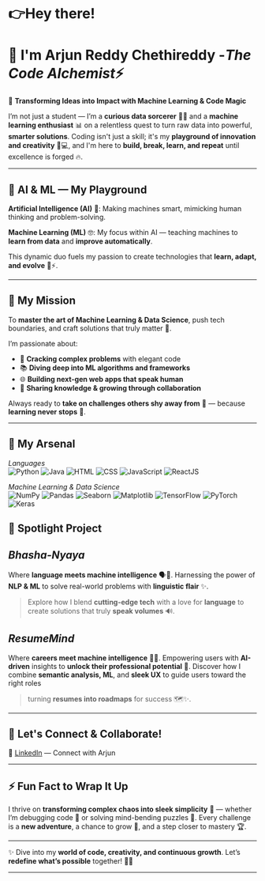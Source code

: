 

# 👉Hey there! 
# 🫵 I'm Arjun Reddy Chethireddy -*The Code Alchemist*⚡

🤖 **Transforming Ideas into Impact with Machine Learning & Code Magic**

I’m not just a student — I’m a **curious data sorcerer** 🧙‍♂️ and a **machine learning enthusiast** 📊 on a relentless quest to turn raw data into powerful, **smarter solutions**.
Coding isn't just a skill; it's my **playground of innovation and creativity** 🎨💻, and I'm here to **build, break, learn, and repeat** until excellence is forged 🔥.

---

## 🤖 AI & ML — My Playground

**Artificial Intelligence (AI)** 🧠: Making machines smart, mimicking human thinking and problem-solving.

**Machine Learning (ML)** 🤓: My focus within AI — teaching machines to **learn from data** and **improve automatically**.

This dynamic duo fuels my passion to create technologies that **learn, adapt, and evolve** 🌱⚡.

---

## 🚀 My Mission

To **master the art of Machine Learning & Data Science**, push tech boundaries, and craft solutions that truly matter 🌟.

I’m passionate about:

* 🧩 **Cracking complex problems** with elegant code
* 📚 **Diving deep into ML algorithms and frameworks**
* 🌐 **Building next-gen web apps that speak human**
* 🤝 **Sharing knowledge & growing through collaboration**

Always ready to **take on challenges others shy away from** 💪 — because **learning never stops** 🚀.

---

## 🧰 My Arsenal

*Languages*  
![Python](https://img.shields.io/badge/Python-3776AB?logo=python&logoColor=white) 
![Java](https://img.shields.io/badge/Java-007396?logo=java&logoColor=white) 
![HTML](https://img.shields.io/badge/HTML5-E34F26?logo=html5&logoColor=white) 
![CSS](https://img.shields.io/badge/CSS3-1572B6?logo=css3&logoColor=white) 
![JavaScript](https://img.shields.io/badge/JavaScript-F7DF1E?logo=javascript&logoColor=black) 
![ReactJS](https://img.shields.io/badge/React-61DAFB?logo=react&logoColor=black)

*Machine Learning & Data Science*  
![NumPy](https://img.shields.io/badge/NumPy-013243?logo=numpy&logoColor=white) 
![Pandas](https://img.shields.io/badge/Pandas-150458?logo=pandas&logoColor=white) 
![Seaborn](https://img.shields.io/badge/Seaborn-76B900?logo=seaborn&logoColor=white) 
![Matplotlib](https://img.shields.io/badge/Matplotlib-11557C?logo=matplotlib&logoColor=white) 
![TensorFlow](https://img.shields.io/badge/TensorFlow-2C3E50?style=flat-square&logo=tensorflow&logoColor=FF6F00)
![PyTorch](https://img.shields.io/badge/PyTorch-EE4C2C?logo=pytorch&logoColor=white) 
![Keras](https://img.shields.io/badge/Keras-D00000?logo=keras&logoColor=white)



## 🌟 Spotlight Project 
## *Bhasha-Nyaya*

Where **language meets machine intelligence** 🗣️🤖.
Harnessing the power of **NLP & ML** to solve real-world problems with **linguistic flair** ✨.

> Explore how I blend **cutting-edge tech** with a love for **language** to create solutions that truly **speak volumes** 🔊.
## *ResumeMind*
Where **careers meet machine intelligence** 📄🤖. 
Empowering users with **AI-driven** insights to **unlock their professional potential** 🚀.
Discover how I combine **semantic analysis, ML**, and **sleek UX** to guide users toward the right roles 
> turning **resumes into roadmaps** for success 🗺️✨.

---

## 🤝 Let's Connect & Collaborate!

🔗 [LinkedIn](https://www.linkedin.com/in/arjunreddychethireddy/) — Connect with Arjun

---

## ⚡ Fun Fact to Wrap It Up

I thrive on **transforming complex chaos into sleek simplicity** 🎯 — whether I’m debugging code 🐛 or solving mind-bending puzzles 🧩.
Every challenge is a **new adventure**, a chance to grow 🌱, and a step closer to mastery 🏆.

---

✨ Dive into my **world of code, creativity, and continuous growth**. Let’s **redefine what’s possible** together! 🌌💡

---


